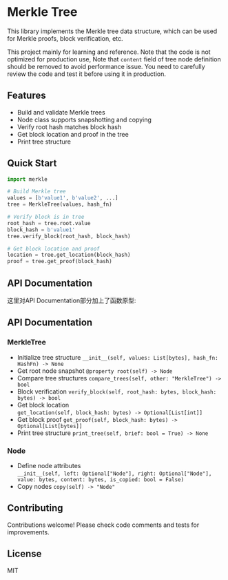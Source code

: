 # Merkle Tree

This library implements the Merkle tree data structure, which can be used for Merkle proofs, block verification, etc.

This project mainly for learning and reference. Note that the code is not optimized for production use, Note that `content` field of tree node definition should be removed to avoid performance issue. You need to carefully review the code and test it before using it in production.

## Features

- Build and validate Merkle trees
- Node class supports snapshotting and copying
- Verify root hash matches block hash
- Get block location and proof in the tree
- Print tree structure

## Quick Start

```python
import merkle

# Build Merkle tree
values = [b'value1', b'value2', ...]
tree = MerkleTree(values, hash_fn) 

# Verify block is in tree
root_hash = tree.root.value
block_hash = b'value1'  
tree.verify_block(root_hash, block_hash)

# Get block location and proof
location = tree.get_location(block_hash)
proof = tree.get_proof(block_hash)
```

## API Documentation

这里对API Documentation部分加上了函数原型:

## API Documentation

### MerkleTree

- Initialize tree structure
    `__init__(self, values: List[bytes], hash_fn: HashFn) -> None`
- Get root node snapshot
    `@property root(self) -> Node`
- Compare tree structures
    `compare_trees(self, other: "MerkleTree") -> bool`
- Block verification
    `verify_block(self, root_hash: bytes, block_hash: bytes) -> bool`
- Get block location  
    `get_location(self, block_hash: bytes) -> Optional[List[int]]`
- Get block proof
    `get_proof(self, block_hash: bytes) -> Optional[List[bytes]]`
- Print tree structure
    `print_tree(self, brief: bool = True) -> None`

### Node

- Define node attributes  
    `__init__(self, left: Optional["Node"], right: Optional["Node"], value: bytes, content: bytes, is_copied: bool = False)`
- Copy nodes
    `copy(self) -> "Node"`

## Contributing

Contributions welcome! Please check code comments and tests for improvements.

## License

MIT
